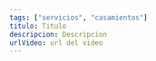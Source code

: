 ```yaml
---
tags: ["servicios", "casamientos"]
titulo: Titulo
descripcion: Descripcion
urlVideo: url del video
---
```

